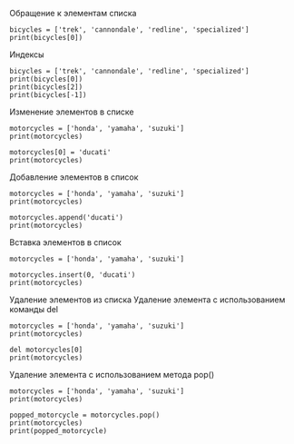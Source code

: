 Обращение к элементам списка
```
bicycles = ['trek', 'cannondale', 'redline', 'specialized']
print(bicycles[0])
```
Индексы
```
bicycles = ['trek', 'cannondale', 'redline', 'specialized']
print(bicycles[0])
print(bicycles[2])
print(bicycles[-1])
```

Изменение элементов в списке
```
motorcycles = ['honda', 'yamaha', 'suzuki']
print(motorcycles)

motorcycles[0] = 'ducati'
print(motorcycles)
```
Добавление элементов в список
```
motorcycles = ['honda', 'yamaha', 'suzuki']
print(motorcycles)

motorcycles.append('ducati')
print(motorcycles)
```
Вставка элементов в список
```
motorcycles = ['honda', 'yamaha', 'suzuki']

motorcycles.insert(0, 'ducati')
print(motorcycles)
```
Удаление элементов из списка
Удаление элемента с использованием команды del
```
motorcycles = ['honda', 'yamaha', 'suzuki']
print(motorcycles)

del motorcycles[0]
print(motorcycles)
```
Удаление элемента с использованием метода pop()
```
motorcycles = ['honda', 'yamaha', 'suzuki']
print(motorcycles)

popped_motorcycle = motorcycles.pop()
print(motorcycles)
print(popped_motorcycle)
```
